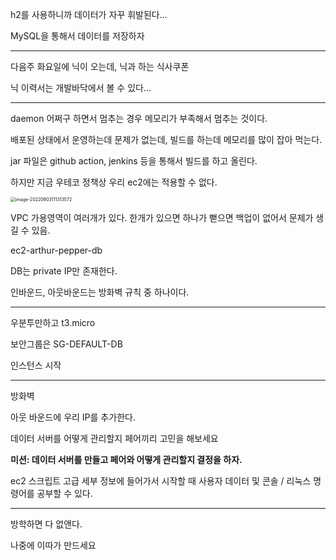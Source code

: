 h2를 사용하니까 데이터가 자꾸 휘발된다...

MySQL을 통해서 데이터를 저장하자

---

다음주 화요일에 닉이 오는데, 닉과 하는 식사쿠폰

닉 이력서는 개발바닥에서 볼 수 있다...

---

daemon 어쩌구 하면서 멈추는 경우 메모리가 부족해서 멈추는 것이다.

배포된 상태에서 운영하는데 문제가 없는데, 빌드를 하는데 메모리를 많이 잡아 먹는다.

jar 파일은 github action, jenkins 등을 통해서 빌드를 하고 올린다.

하지만 지금 우테코 정책상 우리 ec2에는 적용할 수 없다.



<img src="/Users/kimhyuntae/Library/Application Support/typora-user-images/image-20220603111313572.png" alt="image-20220603111313572" style="zoom:50%;" />



VPC 가용영역이 여러개가 있다. 한개가 있으면 하나가 뻗으면 백업이 없어서 문제가 생길 수 있음.

ec2-arthur-pepper-db



DB는 private IP만 존재한다.

인바운드, 아웃바운드는 방화벽 규칙 중 하나이다.

---

우분투만하고 t3.micro

보안그룹은 SG-DEFAULT-DB 

인스턴스 시작

---

방화벽

아웃 바운드에 우리 IP를 추가한다.

데이터 서버를 어떻게 관리할지 페어끼리 고민을 해보세요

**미션: 데이터 서버를 만들고 페어와 어떻게 관리할지 결정을 하자.**



ec2 스크립트 고급 세부 정보에 들어가서 시작할 때 사용자 데이터 및 콘솔 / 리눅스 명령어를 공부할 수 있다.

---

방학하면 다 없앤다.

나중에 이따가 만드세요